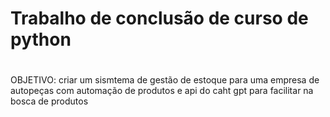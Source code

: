 <h1>Trabalho de conclusão de curso de python<h1></h1><p>
OBJETIVO: criar um sismtema de gestão de estoque para uma empresa de autopeças com automação de produtos e api do caht gpt para facilitar na bosca de produtos 
